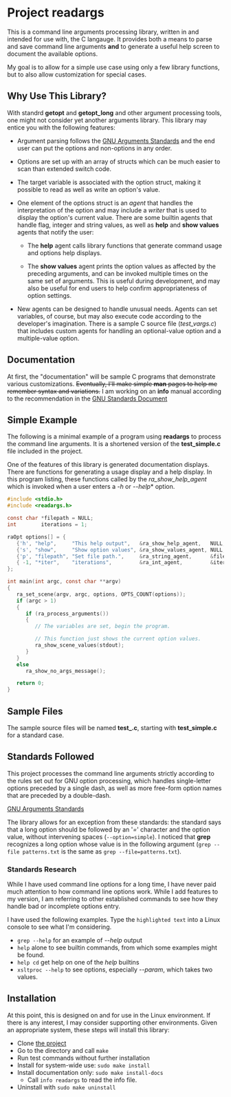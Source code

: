 # Project readargs

This is a command line arguments processing library, written in
and intended for use with, the C langauge.  It provides both
a means to parse and save command line arguments **and** to generate
a useful help screen to document the available options.

My goal is to allow for a simple use case using only a few library
functions, but to also allow customization for special cases.

## Why Use This Library?

With standrd **getopt** and **getopt_long** and other argument
processing tools, one might not consider yet another arguments
library.  This library may entice you with the following features:

- Argument parsing follows the [GNU Arguments Standards](https://www.gnu.org/software/libc/manual/html_node/Argument-Syntax.html#Argument-Syntax)
  and the end user can put the options and non-options in any order.

- Options are set up with an array of structs which can be much
  easier to scan than extended switch code.

- The target variable is associated with the option struct, 
  making it possible to read as well as write an option's value.

- One element of the options struct is an *agent* that handles the
  interpretation of the option and may include a *writer* that is
  used to display the option's current value.  There are some builtin
  agents that handle flag, integer and string values, as well as
  **help** and **show values** agents that notify the user:

  - The **help** agent calls library functions that generate command
    usage and options help displays.

  - The **show values** agent prints the option values as affected
    by the preceding arguments, and can be invoked multiple times
    on the same set of arguments.  This is useful during
    development, and may also be useful for end users to help
    confirm appropriateness of option settings.

- New agents can be designed to handle unusual needs.  Agents
  can set variables, of course, but may also execute code
  according to the developer's imagination.  There is a sample
  C source file (*test_vargs.c*) that includes custom agents
  for handling an optional-value option and a multiple-value
  option.

## Documentation

At first, the "documentation" will be sample C programs that
demonstrate various customizations.  <strike>Eventually, I'll make
simple **man** pages to help me remember syntax and variations.</strike>
I am working on an **info** manual according to the recommendation
in the [GNU Standards Document](https://www.gnu.org/prep/standards/html_node/GNU-Manuals.html)

## Simple Example

The following is a minimal example of a program using
**readargs** to process the command line arguments. It is
a shortened version of the **test_simple.c** file included
in the project.

One of the features of this library is generated documentation
displays.  There are functions for generating a usage display
and a help display.  In this program listing, these functions
called by the *ra_show_help_agent* which is invoked when a user
enters a *-h* or *--help** option.

~~~c
#include <stdio.h>
#include <readargs.h>

const char *filepath = NULL;
int        iterations = 1;

raOpt options[] = {
   {'h', "help",     "This help output",   &ra_show_help_agent,   NULL,        NULL       },
   {'s', "show",     "Show option values", &ra_show_values_agent, NULL,        NULL       },
   {'p', "filepath", "Set file path.",     &ra_string_agent,      &filepath,   "FILEPATH" },
   { -1, "*iter",    "iterations",         &ra_int_agent,         &iterations, "NUMBER"   }
};

int main(int argc, const char **argv)
{
   ra_set_scene(argv, argc, options, OPTS_COUNT(options));
   if (argc > 1)
   {
      if (ra_process_arguments())
      {
         // The variables are set, begin the program.

         // This function just shows the current option values.
         ra_show_scene_values(stdout);
      }
   }
   else
      ra_show_no_args_message();

   return 0;
}
~~~

## Sample Files

The sample source files will be named **test_.c**, starting with
**test_simple.c** for a standard case.

## Standards Followed

This project processes the command line arguments strictly
according to the rules set out for GNU option processing,
which handles single-letter options preceded by a single dash,
as well as more free-form option names that are preceded by
a double-dash.

[GNU Arguments Standards](https://www.gnu.org/software/libc/manual/html_node/Argument-Syntax.html#Argument-Syntax)

The library allows for an exception from these standards:
the standard says that a long option should be followed
by an '*=*' character and the option value, without intervening
spaces (`--option=simple`).  I noticed that **grep** recognizes
a long option whose value is in the following argument
(`grep --file patterns.txt` is the same as `grep --file=patterns.txt`).

### Standards Research

While I have used command line options for a long time, I have
never paid much attention to how command line options work.  While
I add features to my version, I am referring to other established
commands to see how they handle bad or incomplete options entry.

I have used the following examples.  Type the `highlighted text`
into a Linux console to see what I'm considering.

- `grep --help` for an example of *--help* output
- `help` alone to see builtin commands, from which some
  examples might be found.
- `help cd` get help on one of the *help* builtins
- `xsltproc --help` to see options, especially *--param*,
  which takes two values.

## Installation

At this point, this is designed on and for use in the Linux
environment.  If there is any interest, I may consider supporting
other environments.  Given an appropriate system, these steps
will install this library:

- Clone [the project](https://github.com/cjungmann/readargs)
- Go to the directory and call `make`
- Run test commands without further installation
- Install for system-wide use: `sudo make install`
- Install documentation only: `sudo make install-docs`
  - Call `info readargs` to read the info file.
- Uninstall with `sudo make uninstall`
